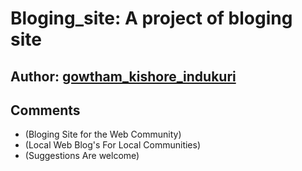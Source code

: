 # Bloging_site: A project of bloging site

## Author: [gowtham_kishore_indukuri](http://igkishore.herokuapp.com/)


 ## Comments
 - (Bloging Site for the Web Community)
 - (Local Web Blog's For Local Communities)
 - (Suggestions Are welcome)
